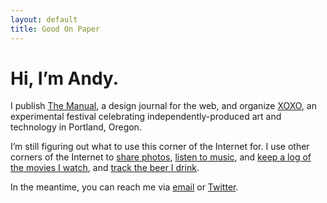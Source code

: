 ```yaml
---
layout: default
title: Good On Paper
---
```


# Hi, I’m Andy.

I publish [The Manual](http://themanual.org), a design journal for the web, and organize [XOXO](http://xoxofest.com), an experimental festival celebrating independently-produced art and technology in Portland, Oregon.

I’m still figuring out what to use this corner of the Internet for. I use other corners of the Internet to [share photos](http://instagram.com/goodonpaper), [listen to music](http://www.rdio.com/people/goodonpaper/), and [keep a log of the movies I watch](http://letterboxd.com/andymcmillan/), and [track the beer I drink](https://untappd.com/user/andymcmillan).

In the meantime, you can reach me via [email](mailto:andy@goodonpaper.com) or [Twitter](http://twitter.com/andymcmillan).
